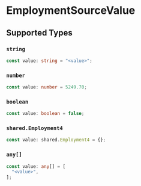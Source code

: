# EmploymentSourceValue


## Supported Types

### `string`

```typescript
const value: string = "<value>";
```

### `number`

```typescript
const value: number = 5249.70;
```

### `boolean`

```typescript
const value: boolean = false;
```

### `shared.Employment4`

```typescript
const value: shared.Employment4 = {};
```

### `any[]`

```typescript
const value: any[] = [
  "<value>",
];
```

